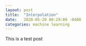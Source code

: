 ```yaml
---
layout: post
title:  "Interpolation"
date:   2020-05-20 00:29:00 -0400
categories: machine learning
---
```


This is a test post 
